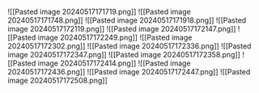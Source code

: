 ![[Pasted image 20240517171719.png]]
![[Pasted image 20240517171748.png]]
![[Pasted image 20240517171918.png]]
![[Pasted image 20240517172119.png]]
![[Pasted image 20240517172147.png]]
![[Pasted image 20240517172249.png]]
![[Pasted image 20240517172302.png]]
![[Pasted image 20240517172336.png]]
![[Pasted image 20240517172347.png]]
![[Pasted image 20240517172358.png]]
![[Pasted image 20240517172414.png]]
![[Pasted image 20240517172436.png]]
![[Pasted image 20240517172447.png]]
![[Pasted image 20240517172508.png]]
